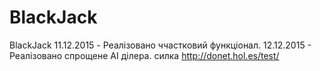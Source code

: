 # BlackJack
BlackJack
11.12.2015 - Реалізовано ччастковий функціонал.
12.12.2015 - Реалізовано спрощене AI ділера.
силка http://donet.hol.es/test/